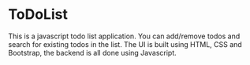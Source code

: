 # ToDoList

This is a javascript todo list application. 
You can add/remove todos and search for existing todos in the list.
The UI is built using HTML, CSS and Bootstrap, the backend is all done using Javascript.





